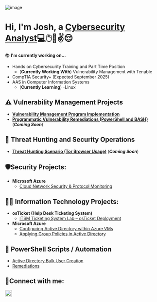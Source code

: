 ![image](https://github.com/user-attachments/assets/7a345385-182c-4aac-aafa-95f29fe82de5)


<h1>Hi, I'm Josh, a <a href="https://www.linkedin.com/in/joshuaschlegel/">Cybersecurity Analyst</a>💻🖱️📱✌️😌</h1>

📚 **I'm currently working on...**
- Hands on Cybersecurity Training and Part Time Position
    - (**Currently Working With**) Vulnerability Management with Tenable
- CompTIA Security+ (Expected September 2025)
- AAS in Computer Information Systems
    - (**Currently Learning**) -Linux

## ⚠️ Vulnerability Management Projects

- **[Vulnerability Management Program Implementation](https://github.com/joshuaschlegel/vulnerability-management-program)** 
- **[Programmatic Vulnerability Remediations (PowerShell and BASH)](https://github.com/joshuaschlegel/programmatic-vulnerability-remediations)** (***Coming Soon***)

## 🚨 Threat Hunting and Security Operations

- **[Threat Hunting Scenario (Tor Browser Usage)](https://github.com/joshuaschlegel/threat-hunting-scenario-tor)** (***Coming Soon***)

<h2>🛡️Security Projects:</h2>

- <b>Microsoft Azure</b>
    - [Cloud Network Security & Protocol Monitoring](https://github.com/JoshuaSchlegel/azure-network-protocols) 

<h2>👨‍💻 Information Technology Projects:</h2>

- <b>osTicket (Help Desk Ticketing System)</b>
  - [ITSM Ticketing System Lab – osTicket Deployment](https://github.com/JoshuaSchlegel/osticket-prereqs) 
- <b>Microsoft Azure</b>
  - [Configuring Active Directory within Azure VMs](https://github.com/JoshuaSchlegel/configure-ad) 
  - [Applying Group Policies in Active Directory](https://github.com/JoshuaSchlegel/group-policy-ad)
 
 <h2>📜 PowerShell Scripts / Automation</h2>

- [Active Directory Bulk User Creation](https://github.com/joshuaschlegel/AD_PS)
- [Remediations](https://github.com/JoshuaSchlegel/Remediation_Packages/tree/main)
  
    

<h2>🤳Connect with me:</h2>

[<img align="left" alt="Josh | LinkedIn" width="22px" src="https://cdn.jsdelivr.net/npm/simple-icons@v3/icons/linkedin.svg" />][linkedin]

[linkedin]: https://www.linkedin.com/in/joshuaschlegel/
